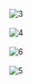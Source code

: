 ![3](https://github.com/user-attachments/assets/4485573f-be2b-47c7-b7f4-d3e115cb2fe2)<br><br>
![4](https://github.com/user-attachments/assets/2d7d5784-d84c-4a0a-b889-8d6d89afec38)<br><br>
![6](https://github.com/user-attachments/assets/7e3d0889-8c83-4153-b425-77161efa1315)<br><br>
![5](https://github.com/user-attachments/assets/21e6f15c-6ddf-423d-a63c-6256a1ebebe2)<br><br>
